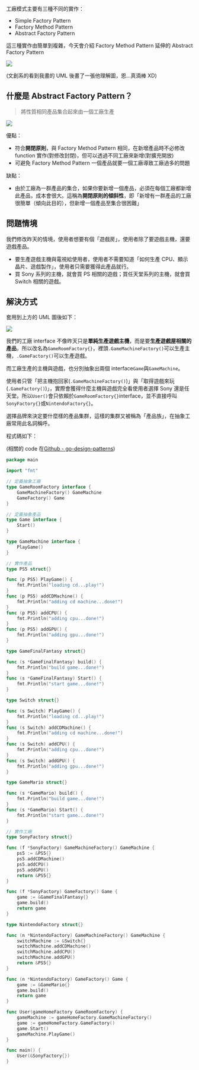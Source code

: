 工廠模式主要有三種不同的實作：

- Simple Factory Pattern
- Factory Method Pattern
- Abstract Factory Pattern

這三種實作由簡單到複雜，今天會介紹 Factory Method Pattern 延伸的 Abstract Factory Pattern

![](https://i.imgur.com/f0JAz1I.jpg)

(文創系的看到我畫的 UML 後畫了一張他理解圖，恩...真滴棒 XD)

## 什麼是 Abstract Factory Pattern？

> 將性質相同產品集合起來由一個工廠生產

![](https://i.imgur.com/wLdpWi9.png)

優點：

- 符合**開閉原則**，與 Factory Method Pattern 相同，在新增產品時不必修改 function 實作(對修改封閉)，但可以透過不同工廠來新增(對擴充開放)
- 可避免 Factory Method Pattern 一個產品就要一個工廠導致工廠過多的問題

缺點：

- 由於工廠為一群產品的集合，如果你要新增一個產品，必須在每個工廠都新增此產品，成本會很大。這稱為**開閉原則的傾斜性**，即「新增有一群產品的工廠很簡單（傾向此目的），但新增一個產品至集合很困難」

## 問題情境

我們修改昨天的情境，使用者想要有個「遊戲房」，使用者除了要遊戲主機，還要遊戲產品。

- 要生產遊戲主機與電視給使用者，使用者不需要知道「如何生產 CPU、顯示晶片、遊戲製作」，使用者只需要獲得此產品就行。
- 買 Sony 系列的主機，就會買 PS 相關的遊戲；買任天堂系列的主機，就會買 Switch 相關的遊戲。

## 解決方式

套用到上方的 UML 圖後如下：

![](https://i.imgur.com/yhtIaJt.png)

我們的工廠 interface 不像昨天只是**單純生產遊戲主機**，而是要**生產遊戲屋相關的產品**，所以改名為`GameRoomFactory{}`，裡頭`.GameMachineFactory()`可以生產主機，`.GameFactory()`可以生產遊戲。

而工廠生產的主機與遊戲，也分別抽象出兩個 interface`Game`與`GameMachine`。

使用者只管「把主機抱回家(`.GameMachineFactory()`)」與「取得遊戲來玩(`.GameFactory()`)」，實際會獲得什麼主機與遊戲完全看使用者選擇 Sony 還是任天堂。所以`User()`會只依賴於`GameRoomFactory{}`interface，並不直接呼叫`SonyFactory{}`或`NintendoFactory{}`。

選擇品牌來決定要什麼樣的產品集群，這樣的集群又被稱為「產品族」，在抽象工廠常用此名詞稱呼。

程式碼如下：

(相關的 code 在[Github - go-design-patterns](https://github.com/superj80820/go-design-patterns))

```go
package main

import "fmt"

// 定義抽象工廠
type GameRoomFactory interface {
	GameMachineFactory() GameMachine
	GameFactory() Game
}

// 定義抽象產品
type Game interface {
	Start()
}

type GameMachine interface {
	PlayGame()
}

// 實作產品
type PS5 struct{}

func (p PS5) PlayGame() {
	fmt.Println("loading cd...play!")
}
func (p PS5) addCDMachine() {
	fmt.Println("adding cd machine...done!")
}
func (p PS5) addCPU() {
	fmt.Println("adding cpu...done!")
}
func (p PS5) addGPU() {
	fmt.Println("adding gpu...done!")
}

type GameFinalFantasy struct{}

func (s *GameFinalFantasy) build() {
	fmt.Println("build game...done!")
}
func (s *GameFinalFantasy) Start() {
	fmt.Println("start game...done!")
}

type Switch struct{}

func (s Switch) PlayGame() {
	fmt.Println("loading cd...play!")
}
func (s Switch) addCDMachine() {
	fmt.Println("adding cd machine...done!")
}
func (s Switch) addCPU() {
	fmt.Println("adding cpu...done!")
}
func (s Switch) addGPU() {
	fmt.Println("adding gpu...done!")
}

type GameMario struct{}

func (s *GameMario) build() {
	fmt.Println("build game...done!")
}
func (s *GameMario) Start() {
	fmt.Println("start game...done!")
}

// 實作工廠
type SonyFactory struct{}

func (f *SonyFactory) GameMachineFactory() GameMachine {
	ps5 := &PS5{}
	ps5.addCDMachine()
	ps5.addCPU()
	ps5.addGPU()
	return &PS5{}
}

func (f *SonyFactory) GameFactory() Game {
	game := &GameFinalFantasy{}
	game.build()
	return game
}

type NintendoFactory struct{}

func (n *NintendoFactory) GameMachineFactory() GameMachine {
	switchMachine := &Switch{}
	switchMachine.addCDMachine()
	switchMachine.addCPU()
	switchMachine.addGPU()
	return &PS5{}
}

func (n *NintendoFactory) GameFactory() Game {
	game := &GameMario{}
	game.build()
	return game
}

func User(gameHomeFactory GameRoomFactory) {
	gameMachine := gameHomeFactory.GameMachineFactory()
	game := gameHomeFactory.GameFactory()
	game.Start()
	gameMachine.PlayGame()
}

func main() {
	User(&SonyFactory{})
}
```
